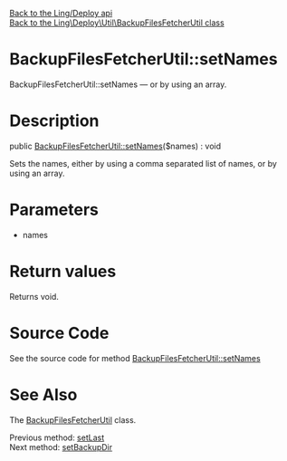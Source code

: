 [Back to the Ling/Deploy api](https://github.com/lingtalfi/Deploy/blob/master/doc/api/Ling/Deploy.md)<br>
[Back to the Ling\Deploy\Util\BackupFilesFetcherUtil class](https://github.com/lingtalfi/Deploy/blob/master/doc/api/Ling/Deploy/Util/BackupFilesFetcherUtil.md)


BackupFilesFetcherUtil::setNames
================



BackupFilesFetcherUtil::setNames — or by using an array.




Description
================


public [BackupFilesFetcherUtil::setNames](https://github.com/lingtalfi/Deploy/blob/master/doc/api/Ling/Deploy/Util/BackupFilesFetcherUtil/setNames.md)($names) : void




Sets the names, either by using a comma separated list of names,
or by using an array.




Parameters
================


- names

    


Return values
================

Returns void.








Source Code
===========
See the source code for method [BackupFilesFetcherUtil::setNames](https://github.com/lingtalfi/Deploy/blob/master/Util/BackupFilesFetcherUtil.php#L91-L97)


See Also
================

The [BackupFilesFetcherUtil](https://github.com/lingtalfi/Deploy/blob/master/doc/api/Ling/Deploy/Util/BackupFilesFetcherUtil.md) class.

Previous method: [setLast](https://github.com/lingtalfi/Deploy/blob/master/doc/api/Ling/Deploy/Util/BackupFilesFetcherUtil/setLast.md)<br>Next method: [setBackupDir](https://github.com/lingtalfi/Deploy/blob/master/doc/api/Ling/Deploy/Util/BackupFilesFetcherUtil/setBackupDir.md)<br>

